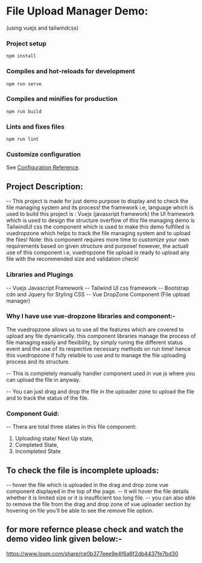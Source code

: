# File Upload Manager Demo: 
(using vuejs and tailwindcss)

### Project setup
```
npm install
```

### Compiles and hot-reloads for development
```
npm run serve
```

### Compiles and minifies for production
```
npm run build
```

### Lints and fixes files
```
npm run lint
```

### Customize configuration
See [Configuration Reference](https://cli.vuejs.org/config/).


## Project Description:

-- This project is made for just demo purpose to display and to check the file managing system and its process! the framework i.e, language which is used to build this project is : Vuejs (javasxript framework) the UI framework which is used to design the structure overflow of this file managing demo is TailwindUI css the component which is used to make this demo fulfilled is vuedropzone which helps to track the file managing system and to upload the files! Note: this component requires more time to customize your own requirements based on given structure and purpose! however, the actuall use of this component i.e, vuedropzone file upload is ready to upload any file with the recommended size and validation check!

### Libraries and Plugings 

-- Vuejs Javascript Framework
-- Tailwind UI css framework
-- Bootstrap cdn and Jquery for Styling CSS
-- Vue DropZone Component (File upload manager)

### Why I have use vue-dropzone libraries and component:-

The vuedropzone allows us to use all the features which are covered to upload any file dynamically.
this component libraries manage the process of file managing easily and flexibility, by simply runing the different status event and the use of its respective necessary methods on run time!
hence this vuedropzone if fully relaible to use and to manage the file uploading process and its structure.

-- This is completely manually handler component used in vue js where you can upload the file in anyway.

-- You can just drag and drop the file in the uploader zone to upload the file and to track the status of the file.



### Component Guid:

-- Thera are total three states in this file component:
1. Uploading state/ Next Up state,
2. Completed State, 
3. Incompleted State

## To check the file is incomplete uploads:

-- hover the file which is uploaded in the drag and drop zone vue component displayed in the top of the page.
-- it will hover the file details whether it is limited size or it is insufficient too long file.
-- you can also able to remove the file from the drag and drop zone of vue uploader section by hovering on file you'll be able to see the remove file option.

## for more refernce please check and watch the demo video link given below:-

https://www.loom.com/share/ce0b377eee9e4f6a8f2db4437fe7bd30
